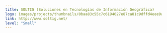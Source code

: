 ```yaml
---
title: SOLTIG (Soluciones en Tecnologías de Información Geográfica)
logo: images/projects/thumbnails/0baa83c55c7c6194627e87ca81c9dffd4eee9ad1.png.150x50_q85.png
link: http://www.soltig.net/
level: "Small"
---
```

